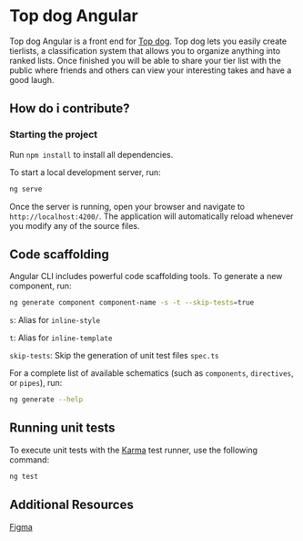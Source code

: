 # Top dog Angular

Top dog Angular is a front end for [Top dog](https://github.com/FredricLaestander/topdog).
Top dog lets you easily create tierlists, a classification system that allows you to organize anything into ranked lists. Once finished you will be able to share your tier list with the public where friends and others can view your interesting takes and have a good laugh.

## How do i contribute?

### Starting the project

Run `npm install` to install all dependencies.

To start a local development server, run:

```bash
ng serve
```

Once the server is running, open your browser and navigate to `http://localhost:4200/`. The application will automatically reload whenever you modify any of the source files.

## Code scaffolding

Angular CLI includes powerful code scaffolding tools. To generate a new component, run:

```bash
ng generate component component-name -s -t --skip-tests=true
```

`s`: Alias for `inline-style`

`t`: Alias for `inline-template`

`skip-tests`: Skip the generation of unit test files `spec.ts`

For a complete list of available schematics (such as `components`, `directives`, or `pipes`), run:

```bash
ng generate --help
```

## Running unit tests

To execute unit tests with the [Karma](https://karma-runner.github.io) test runner, use the following command:

```bash
ng test
```

## Additional Resources

[Figma](https://www.figma.com/design/SUX6FPzvCbToW9AWzpAglD/top-dog?node-id=0-1&t=qlq4xV3poH2FVS7v-1)

